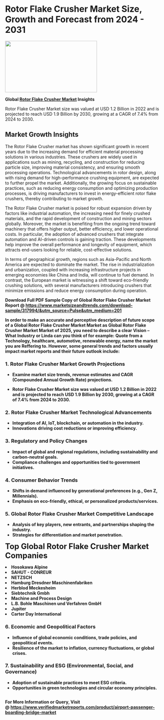<H1>Rotor Flake Crusher Market Size, Growth and Forecast from 2024 - 2031</H1><img class="aligncenter size-medium wp-image-584254" src="https://thirdeyenews.in/wp-content/uploads/2024/09/Global-Market-Research-300x168.jpeg" alt="" width="300" height="168" /><p><strong>Global&nbsp;<a href="https://www.marketsizeandtrends.com/download-sample/317994/&amp;utm_source=Pulse&amp;utm_medium=201">Rotor Flake Crusher Market</a> Insights</strong></p><p>Rotor Flake Crusher Market size was valued at USD 1.2 Billion in 2022 and is projected to reach USD 1.9 Billion by 2030, growing at a CAGR of 7.4% from 2024 to 2030.</p><p><h2>Market Growth Insights</h2> <p>The Rotor Flake Crusher market has shown significant growth in recent years due to the increasing demand for efficient material processing solutions in various industries. These crushers are widely used in applications such as mining, recycling, and construction for reducing particle size, improving material consistency, and ensuring smooth processing operations. Technological advancements in rotor design, along with rising demand for high-performance crushing equipment, are expected to further propel the market. Additionally, the growing focus on sustainable practices, such as reducing energy consumption and optimizing production processes, is driving manufacturers to invest in energy-efficient rotor flake crushers, thereby contributing to market growth.</p> <p><strong></strong></p> <p>The Rotor Flake Crusher market is poised for robust expansion driven by factors like industrial automation, the increasing need for finely crushed materials, and the rapid development of construction and mining sectors globally. Moreover, the market is benefiting from the ongoing trend toward machinery that offers higher output, better efficiency, and lower operational costs. In particular, the adoption of advanced crushers that integrate automation and AI-driven controls is gaining traction. These developments help improve the overall performance and longevity of equipment, which attracts end-users looking for reliable, cost-effective solutions.</p> <p>In terms of geographical growth, regions such as Asia-Pacific and North America are expected to dominate the market. The rise in industrialization and urbanization, coupled with increasing infrastructure projects in emerging economies like China and India, will continue to fuel demand. In contrast, the European market is witnessing a shift toward eco-friendly crushing solutions, with several manufacturers introducing crushers that minimize emissions and reduce energy consumption during operation.</p> <p><strong></p><p><span class=""><strong>Download Full PDF Sample Copy of Global Rotor Flake Crusher Market Report</strong> @ <a href="https://www.marketsizeandtrends.com/download-sample/317994/&amp;utm_source=Pulse&amp;utm_medium=201" target="_blank">https://www.marketsizeandtrends.com/download-sample/317994/&amp;utm_source=Pulse&amp;utm_medium=201</a></span></p><p>In order to make an accurate and perceptive description of future scope of a Global&nbsp;Rotor Flake Crusher Market Market as Global&nbsp;Rotor Flake Crusher Market Market of 2025, you need to describe a clear Vision &ndash; What Industry or Linda can you think of for example: Quote from a Technology, healthcare, automotive, renewable energy, name the market you are Reffering to. However, some general trends and factors usually impact market reports and their future outlook include:</p><h3>1.&nbsp;<strong>Rotor Flake Crusher Market Growth Projections</strong></h3><ul><li>Examine market size trends, revenue estimates and CAGR (Compounded Annual Growth Rate) projections.</li><li><p>Rotor Flake Crusher Market size was valued at USD 1.2 Billion in 2022 and is projected to reach USD 1.9 Billion by 2030, growing at a CAGR of 7.4% from 2024 to 2030.</p></li></ul><h3>2.&nbsp;<strong>Rotor Flake Crusher Market Technological Advancements</strong></h3><ul><li>Integration of AI, IoT, blockchain, or automation in the industry.</li><li>Innovations driving cost reductions or improving efficiency.</li></ul><h3>3.&nbsp;<strong>Regulatory and Policy Changes</strong></h3><ul><li>Impact of global and regional regulations, including sustainability and carbon-neutral goals.</li><li>Compliance challenges and opportunities tied to government initiatives.</li></ul><h3>4.&nbsp;<strong>Consumer Behavior Trends</strong></h3><ul><li>Shifts in demand influenced by generational preferences (e.g., Gen Z, Millennials).</li><li>Emphasis on eco-friendly, ethical, or personalized products/services.</li></ul><h3>5.&nbsp;<strong>Global Rotor Flake Crusher Market Competitive Landscape</strong></h3><ul><li>Analysis of key players, new entrants, and partnerships shaping the industry.</li><li>Strategies for differentiation and market penetration.</li></ul><p data-pm-slice="1 1 []"><span style="color: inherit; font-family: inherit; font-size: 25px;">Top Global Rotor Flake Crusher Market Companies</span></p><div class="" data-test-id=""><p><li>Hosokawa Alpine</li><li> SAHUT - CONREUR</li><li> NETZSCH</li><li> Hamburg Dresdner Maschinenfabriken</li><li> Herblod Meckesheim</li><li> Siebtechnik Gmbh</li><li> Machine and Process Design</li><li> L.B. Bohle Maschinen und Verfahren GmbH</li><li> Jupiter</li><li> Carter Day International</li></p></div><h3>6.&nbsp;<strong>Economic and Geopolitical Factors</strong></h3><ul><li>Influence of global economic conditions, trade policies, and geopolitical events.</li><li>Resilience of the market to inflation, currency fluctuations, or global crises.</li></ul><h3>7.&nbsp;<strong>Sustainability and ESG (Environmental, Social, and Governance)</strong></h3><ul><li>Adoption of sustainable practices to meet ESG criteria.</li><li>Opportunities in green technologies and circular economy principles.</li></ul><h2><strong style="font-size: 14px;">For More Information or Query, Visit @&nbsp;</strong><a style="background-color: #ffffff; font-size: 14px;" href="https://www.marketsizeandtrends.com/report/rotor-flake-crusher-market/" target="_blank">https://www.verifiedmarketreports.com/product/airport-passenger-boarding-bridge-market</a></h2>
